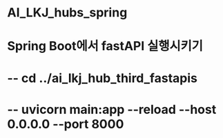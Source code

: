 # AI_LKJ_hubs_spring

# Spring Boot에서 fastAPI 실행시키기
# -- cd ../ai_lkj_hub_third_fastapis
# -- uvicorn main:app --reload --host 0.0.0.0 --port 8000